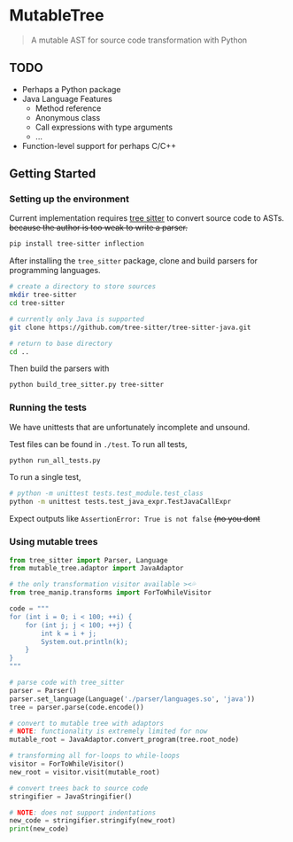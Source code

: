 # MutableTree

> A mutable AST for source code transformation with Python

## TODO

- Perhaps a Python package
- Java Language Features
  - Method reference
  - Anonymous class
  - Call expressions with type arguments
  - ...
- Function-level support for perhaps C/C++

## Getting Started

### Setting up the environment

Current implementation requires [tree sitter](https://tree-sitter.github.io/) to convert source code to ASTs. ~~because the author is too weak to write a parser.~~

```sh
pip install tree-sitter inflection
```

After installing the `tree_sitter` package, clone and build parsers for programming languages.

```sh
# create a directory to store sources
mkdir tree-sitter
cd tree-sitter

# currently only Java is supported
git clone https://github.com/tree-sitter/tree-sitter-java.git

# return to base directory
cd ..
```

Then build the parsers with

```sh
python build_tree_sitter.py tree-sitter
```

### Running the tests

We have unittests that are unfortunately incomplete and unsound.

Test files can be found in `./test`. To run all tests,

```sh
python run_all_tests.py
```

To run a single test,

```sh
# python -m unittest tests.test_module.test_class
python -m unittest tests.test_java_expr.TestJavaCallExpr
```

Expect outputs like `AssertionError: True is not false` ~~(no you dont~~

### Using mutable trees

```python
from tree_sitter import Parser, Language
from mutable_tree.adaptor import JavaAdaptor

# the only transformation visitor available ><💦
from tree_manip.transforms import ForToWhileVisitor

code = """
for (int i = 0; i < 100; ++i) {
    for (int j; j < 100; ++j) {
        int k = i + j;
        System.out.println(k);
    }
}
"""

# parse code with tree_sitter
parser = Parser()
parser.set_language(Language('./parser/languages.so', 'java'))
tree = parser.parse(code.encode())

# convert to mutable tree with adaptors
# NOTE: functionality is extremely limited for now
mutable_root = JavaAdaptor.convert_program(tree.root_node)

# transforming all for-loops to while-loops
visitor = ForToWhileVisitor()
new_root = visitor.visit(mutable_root)

# convert trees back to source code
stringifier = JavaStringifier()

# NOTE: does not support indentations
new_code = stringifier.stringify(new_root)
print(new_code)
```
